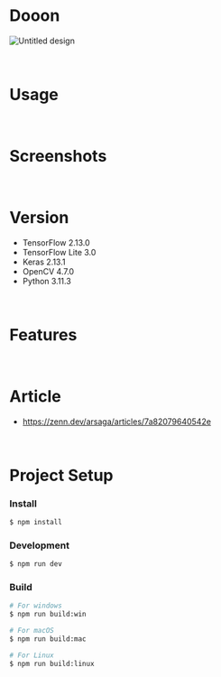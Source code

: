# Dooon

![Untitled design](https://github.com/MASAKi-cell/Doon/assets/74603325/b8e43b89-5635-4647-8af1-0187cee4b25d)


<br>

# Usage



<br>

# Screenshots



<br>

# Version

- TensorFlow	2.13.0
- TensorFlow Lite	3.0
- Keras	2.13.1
- OpenCV	4.7.0
- Python	3.11.3

<br>

# Features



<br>

# Article

- https://zenn.dev/arsaga/articles/7a82079640542e <br>

<br>

# Project Setup

### Install

```bash
$ npm install
```

### Development

```bash
$ npm run dev
```

### Build

```bash
# For windows
$ npm run build:win

# For macOS
$ npm run build:mac

# For Linux
$ npm run build:linux
```
